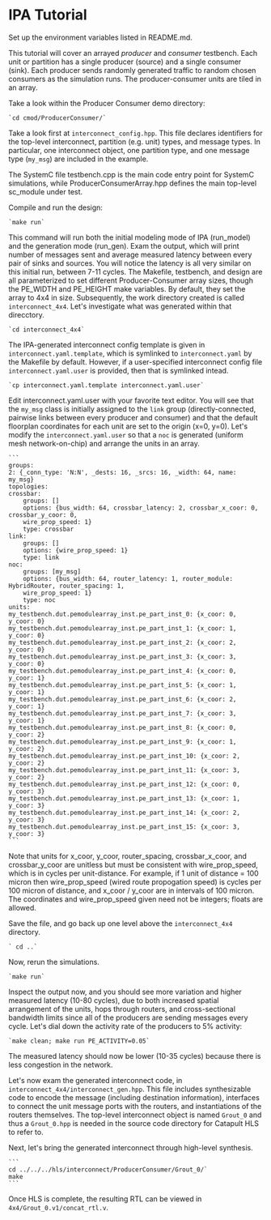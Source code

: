 # IPA Tutorial

Set up the environment variables listed in README.md.

This tutorial will cover an arrayed _producer_ and _consumer_ testbench. Each unit or partition has a single producer (source) and a single consumer (sink). Each producer sends randomly generated traffic to random chosen consumers as the simulation runs. The producer-consumer units are tiled in an array.

Take a look within the Producer Consumer demo directory:

    `cd cmod/ProducerConsumer/`

Take a look first at `interconnect_config.hpp`. This file declares identifiers for the top-level interconnect, partition (e.g. unit) types, and message types. In particular, one interconnect object, one partition type, and one message type (`my_msg`) are included in the example.

The SystemC file testbench.cpp is the main code entry point for SystemC simulations, while ProducerConsumerArray.hpp defines the main top-level sc_module under test.

Compile and run the design:

    `make run`

This command will run both the initial modeling mode of IPA (run_model) and the generation mode (run_gen). Exam the output, which will print number of messages sent and average measured latency between every pair of sinks and sources. You will notice the latency is all very similar on this initial run, between 7-11 cycles. The Makefile, testbench, and design are all parameterized to set different Producer-Consumer array sizes, though the PE_WIDTH and PE_HEIGHT make variables. By default, they set the array to 4x4 in size. Subsequently, the work directory created is called `interconnect_4x4`. Let's investigate what was generated within that direcctory.

    `cd interconnect_4x4`

The IPA-generated interconnect config template is given in `interconnect.yaml.template`, which is symlinked to `interconnect.yaml` by the Makefile by default. However, if a user-specified interconnect config file `interconnect.yaml.user` is provided, then that is symlinked intead.

    `cp interconnect.yaml.template interconnect.yaml.user`

Edit interconnect.yaml.user with your favorite text editor. You will see that the `my_msg` class is initially assigned to the `link` group (directly-connected, pairwise links between every producer and consumer) and that the default floorplan coordinates for each unit are set to the origin (x=0, y=0). Let's modify the `interconnect.yaml.user` so that a `noc` is generated (uniform mesh network-on-chip) and arrange the units in an array.

    ```
    groups:
    2: {_conn_type: 'N:N', _dests: 16, _srcs: 16, _width: 64, name: my_msg}
    topologies:
    crossbar:
        groups: []
        options: {bus_width: 64, crossbar_latency: 2, crossbar_x_coor: 0, crossbar_y_coor: 0,
        wire_prop_speed: 1}
        type: crossbar
    link:
        groups: []
        options: {wire_prop_speed: 1}
        type: link
    noc:
        groups: [my_msg]
        options: {bus_width: 64, router_latency: 1, router_module: HybridRouter, router_spacing: 1,
        wire_prop_speed: 1}
        type: noc
    units:
    my_testbench.dut.pemodulearray_inst.pe_part_inst_0: {x_coor: 0, y_coor: 0}
    my_testbench.dut.pemodulearray_inst.pe_part_inst_1: {x_coor: 1, y_coor: 0}
    my_testbench.dut.pemodulearray_inst.pe_part_inst_2: {x_coor: 2, y_coor: 0}
    my_testbench.dut.pemodulearray_inst.pe_part_inst_3: {x_coor: 3, y_coor: 0}
    my_testbench.dut.pemodulearray_inst.pe_part_inst_4: {x_coor: 0, y_coor: 1}
    my_testbench.dut.pemodulearray_inst.pe_part_inst_5: {x_coor: 1, y_coor: 1}
    my_testbench.dut.pemodulearray_inst.pe_part_inst_6: {x_coor: 2, y_coor: 1}
    my_testbench.dut.pemodulearray_inst.pe_part_inst_7: {x_coor: 3, y_coor: 1}
    my_testbench.dut.pemodulearray_inst.pe_part_inst_8: {x_coor: 0, y_coor: 2}
    my_testbench.dut.pemodulearray_inst.pe_part_inst_9: {x_coor: 1, y_coor: 2}
    my_testbench.dut.pemodulearray_inst.pe_part_inst_10: {x_coor: 2, y_coor: 2}
    my_testbench.dut.pemodulearray_inst.pe_part_inst_11: {x_coor: 3, y_coor: 2}
    my_testbench.dut.pemodulearray_inst.pe_part_inst_12: {x_coor: 0, y_coor: 3}
    my_testbench.dut.pemodulearray_inst.pe_part_inst_13: {x_coor: 1, y_coor: 3}
    my_testbench.dut.pemodulearray_inst.pe_part_inst_14: {x_coor: 2, y_coor: 3}
    my_testbench.dut.pemodulearray_inst.pe_part_inst_15: {x_coor: 3, y_coor: 3}
    ```

Note that units for x_coor, y_coor, router_spacing, crossbar_x_coor, and crossbar_y_coor are unitless but must be consistent with wire_prop_speed, which is in cycles per unit-distance. For example, if 1 unit of distance = 100 micron then wire_prop_speed (wired route propogation speed) is cycles per 100 micron of distance, and x_coor / y_coor are in intervals of 100 micron. The coordinates and wire_prop_speed given need not be integers; floats are allowed.

Save the file, and go back up one level above the `interconnect_4x4` directory.

    ` cd ..`

Now, rerun the simulations.

    `make run`

Inspect the output now, and you should see more variation and higher measured latency (10-80 cycles), due to both increased spatial arrangement of the units, hops through routers, and cross-sectional bandwidth limits since all of the producers are sending messages every cycle. Let's dial down the activity rate of the producers to 5% activity:

    `make clean; make run PE_ACTIVITY=0.05`

The measured latency should now be lower (10-35 cycles) because there is less congestion in the network.

Let's now exam the generated interconnect code, in `interconnect_4x4/interconnect_gen.hpp`. This file includes synthesizable code to encode the message (including destination information), interfaces to connect the unit message ports with the routers, and instantiations of the routers themselves. The top-level interconnect object is named `Grout_0` and thus a `Grout_0.hpp` is needed in the source code directory for Catapult HLS to refer to.

Next, let's bring the generated interconnect through high-level synthesis.

    ```
    cd ../../../hls/interconnect/ProducerConsumer/Grout_0/`
    make 
    ```

Once HLS is complete, the resulting RTL can be viewed in `4x4/Grout_0.v1/concat_rtl.v`.
